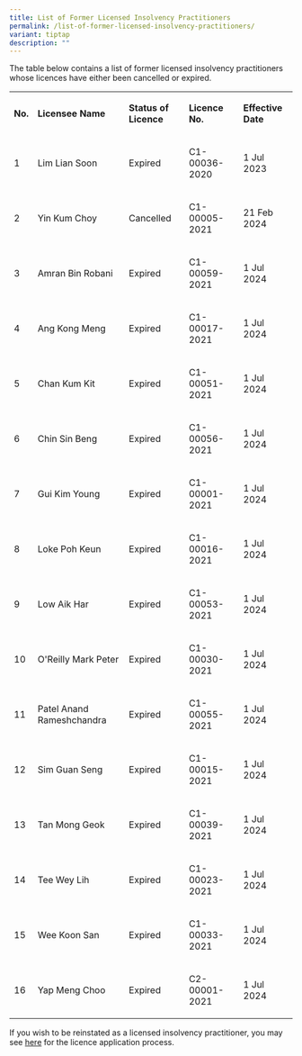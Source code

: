 ```yaml
---
title: List of Former Licensed Insolvency Practitioners
permalink: /list-of-former-licensed-insolvency-practitioners/
variant: tiptap
description: ""
---
```

<p>The table below contains a list of former licensed insolvency practitioners
whose licences have either been cancelled or expired.</p>
<table style="minWidth: 125px">
<colgroup>
<col>
<col>
<col>
<col>
<col>
</colgroup>
<tbody>
<tr>
<td rowspan="1" colspan="1">
<p><strong>No.</strong>
</p>
</td>
<td rowspan="1" colspan="1">
<p><strong>Licensee Name</strong>
</p>
</td>
<td rowspan="1" colspan="1">
<p><strong>Status of Licence</strong>
</p>
</td>
<td rowspan="1" colspan="1">
<p><strong>Licence No.</strong>
</p>
</td>
<td rowspan="1" colspan="1">
<p><strong>Effective Date</strong>
</p>
</td>
</tr>
<tr>
<td rowspan="1" colspan="1">
<p>1</p>
</td>
<td rowspan="1" colspan="1">
<p>Lim Lian Soon</p>
</td>
<td rowspan="1" colspan="1">
<p>Expired</p>
</td>
<td rowspan="1" colspan="1">
<p>C1-00036-2020</p>
</td>
<td rowspan="1" colspan="1">
<p>1 Jul 2023</p>
</td>
</tr>
<tr>
<td rowspan="1" colspan="1">
<p>2</p>
</td>
<td rowspan="1" colspan="1">
<p>Yin Kum Choy</p>
</td>
<td rowspan="1" colspan="1">
<p>Cancelled</p>
</td>
<td rowspan="1" colspan="1">
<p>C1-00005-2021</p>
</td>
<td rowspan="1" colspan="1">
<p>21 Feb 2024</p>
</td>
</tr>
<tr>
<td rowspan="1" colspan="1">
<p>3</p>
</td>
<td rowspan="1" colspan="1">
<p>Amran Bin Robani</p>
</td>
<td rowspan="1" colspan="1">
<p>Expired</p>
</td>
<td rowspan="1" colspan="1">
<p>C1-00059-2021</p>
</td>
<td rowspan="1" colspan="1">
<p>1 Jul 2024</p>
</td>
</tr>
<tr>
<td rowspan="1" colspan="1">
<p>4</p>
</td>
<td rowspan="1" colspan="1">
<p>Ang Kong Meng</p>
</td>
<td rowspan="1" colspan="1">
<p>Expired</p>
</td>
<td rowspan="1" colspan="1">
<p>C1-00017-2021</p>
</td>
<td rowspan="1" colspan="1">
<p>1 Jul 2024</p>
</td>
</tr>
<tr>
<td rowspan="1" colspan="1">
<p>5</p>
</td>
<td rowspan="1" colspan="1">
<p>Chan Kum Kit</p>
</td>
<td rowspan="1" colspan="1">
<p>Expired</p>
</td>
<td rowspan="1" colspan="1">
<p>C1-00051-2021</p>
</td>
<td rowspan="1" colspan="1">
<p>1 Jul 2024</p>
</td>
</tr>
<tr>
<td rowspan="1" colspan="1">
<p>6</p>
</td>
<td rowspan="1" colspan="1">
<p>Chin Sin Beng</p>
</td>
<td rowspan="1" colspan="1">
<p>Expired</p>
</td>
<td rowspan="1" colspan="1">
<p>C1-00056-2021</p>
</td>
<td rowspan="1" colspan="1">
<p>1 Jul 2024</p>
</td>
</tr>
<tr>
<td rowspan="1" colspan="1">
<p>7</p>
</td>
<td rowspan="1" colspan="1">
<p>Gui Kim Young</p>
</td>
<td rowspan="1" colspan="1">
<p>Expired</p>
</td>
<td rowspan="1" colspan="1">
<p>C1-00001-2021</p>
</td>
<td rowspan="1" colspan="1">
<p>1 Jul 2024</p>
</td>
</tr>
<tr>
<td rowspan="1" colspan="1">
<p>8</p>
</td>
<td rowspan="1" colspan="1">
<p>Loke Poh Keun</p>
</td>
<td rowspan="1" colspan="1">
<p>Expired</p>
</td>
<td rowspan="1" colspan="1">
<p>C1-00016-2021</p>
</td>
<td rowspan="1" colspan="1">
<p>1 Jul 2024</p>
</td>
</tr>
<tr>
<td rowspan="1" colspan="1">
<p>9</p>
</td>
<td rowspan="1" colspan="1">
<p>Low Aik Har</p>
</td>
<td rowspan="1" colspan="1">
<p>Expired</p>
</td>
<td rowspan="1" colspan="1">
<p>C1-00053-2021</p>
</td>
<td rowspan="1" colspan="1">
<p>1 Jul 2024</p>
</td>
</tr>
<tr>
<td rowspan="1" colspan="1">
<p>10</p>
</td>
<td rowspan="1" colspan="1">
<p>O'Reilly Mark Peter</p>
</td>
<td rowspan="1" colspan="1">
<p>Expired</p>
</td>
<td rowspan="1" colspan="1">
<p>C1-00030-2021</p>
</td>
<td rowspan="1" colspan="1">
<p>1 Jul 2024</p>
</td>
</tr>
<tr>
<td rowspan="1" colspan="1">
<p>11</p>
</td>
<td rowspan="1" colspan="1">
<p>Patel Anand Rameshchandra</p>
</td>
<td rowspan="1" colspan="1">
<p>Expired</p>
</td>
<td rowspan="1" colspan="1">
<p>C1-00055-2021</p>
</td>
<td rowspan="1" colspan="1">
<p>1 Jul 2024</p>
</td>
</tr>
<tr>
<td rowspan="1" colspan="1">
<p>12</p>
</td>
<td rowspan="1" colspan="1">
<p>Sim Guan Seng</p>
</td>
<td rowspan="1" colspan="1">
<p>Expired</p>
</td>
<td rowspan="1" colspan="1">
<p>C1-00015-2021</p>
</td>
<td rowspan="1" colspan="1">
<p>1 Jul 2024</p>
</td>
</tr>
<tr>
<td rowspan="1" colspan="1">
<p>13</p>
</td>
<td rowspan="1" colspan="1">
<p>Tan Mong Geok</p>
</td>
<td rowspan="1" colspan="1">
<p>Expired</p>
</td>
<td rowspan="1" colspan="1">
<p>C1-00039-2021</p>
</td>
<td rowspan="1" colspan="1">
<p>1 Jul 2024</p>
</td>
</tr>
<tr>
<td rowspan="1" colspan="1">
<p>14</p>
</td>
<td rowspan="1" colspan="1">
<p>Tee Wey Lih</p>
</td>
<td rowspan="1" colspan="1">
<p>Expired</p>
</td>
<td rowspan="1" colspan="1">
<p>C1-00023-2021</p>
</td>
<td rowspan="1" colspan="1">
<p>1 Jul 2024</p>
</td>
</tr>
<tr>
<td rowspan="1" colspan="1">
<p>15</p>
</td>
<td rowspan="1" colspan="1">
<p>Wee Koon San</p>
</td>
<td rowspan="1" colspan="1">
<p>Expired</p>
</td>
<td rowspan="1" colspan="1">
<p>C1-00033-2021</p>
</td>
<td rowspan="1" colspan="1">
<p>1 Jul 2024</p>
</td>
</tr>
<tr>
<td rowspan="1" colspan="1">
<p>16</p>
</td>
<td rowspan="1" colspan="1">
<p>Yap Meng Choo</p>
</td>
<td rowspan="1" colspan="1">
<p>Expired</p>
</td>
<td rowspan="1" colspan="1">
<p>C2-00001-2021</p>
</td>
<td rowspan="1" colspan="1">
<p>1 Jul 2024</p>
</td>
</tr>
</tbody>
</table>
<p>If you wish to be reinstated as a licensed insolvency practitioner, you
may see <a href="https://lripd.mlaw.gov.sg/information-for-insolvency-practitioners/licence-application-process/" rel="noopener noreferrer nofollow" target="_blank">here</a> for
the licence application process.</p>
<p></p>